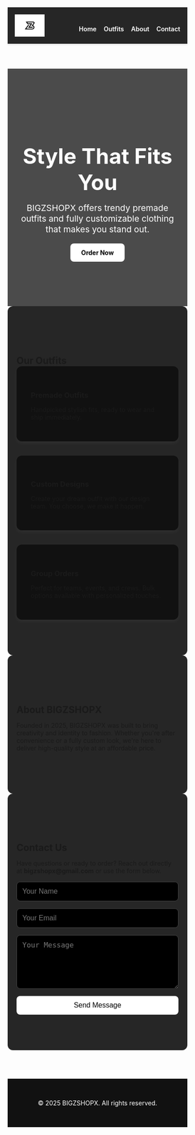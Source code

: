
<html lang="en">
<head>
  <meta charset="UTF-8" />
  <meta name="viewport" content="width=device-width, initial-scale=1.0" />
  <title>BIGZSHOPX - Custom & Premade Outfits</title>
  <link href="https://fonts.googleapis.com/css2?family=Inter:wght@400;600;800&display=swap" rel="stylesheet">
  <style>
    * {
      box-sizing: border-box;
      margin: 0;
      padding: 0;
      scroll-behavior: smooth;
    }

    body {
      font-family: 'Inter', sans-serif;
      background: url('logo.jpeg') no-repeat center center fixed;
      background-size: cover;
      color: #fff;
      line-height: 1.6;
    }

    header {
      background-color: rgba(0, 0, 0, 0.85);
      color: white;
      padding: 1rem 0;
      position: sticky;
      top: 0;
      z-index: 999;
      box-shadow: 0 2px 4px rgba(0,0,0,0.1);
    }

    nav {
      display: flex;
      justify-content: space-between;
      align-items: center;
      max-width: 1200px;
      margin: auto;
      padding: 0 1rem;
    }

    nav img {
      height: 50px;
    }

    nav ul {
      list-style: none;
      display: flex;
      gap: 1rem;
    }

    nav a {
      color: white;
      text-decoration: none;
      font-weight: 600;
    }

    nav a:hover {
      color: #ddd;
    }

    .section {
      padding: 80px 20px;
      max-width: 1100px;
      margin: auto;
      background-color: rgba(0, 0, 0, 0.85);
      border-radius: 12px;
    }

    .hero {
      background: rgba(0, 0, 0, 0.7);
      color: white;
      text-align: center;
      padding: 100px 20px;
    }

    .hero h2 {
      font-size: 3rem;
      margin-bottom: 1rem;
    }

    .hero p {
      font-size: 1.2rem;
      max-width: 600px;
      margin: auto;
    }

    .btn {
      display: inline-block;
      margin-top: 20px;
      background: white;
      color: black;
      padding: 12px 24px;
      border-radius: 8px;
      text-decoration: none;
      font-weight: bold;
      transition: background 0.3s;
    }

    .btn:hover {
      background: #e2e6ea;
    }

    .grid {
      display: grid;
      gap: 2rem;
      grid-template-columns: repeat(auto-fit, minmax(280px, 1fr));
    }

    .card {
      background: #111;
      padding: 2rem;
      border-radius: 12px;
      box-shadow: 0 4px 10px rgba(255,255,255,0.05);
      transition: transform 0.2s;
    }

    .card:hover {
      transform: translateY(-5px);
    }

    form {
      display: flex;
      flex-direction: column;
      gap: 1rem;
      margin-top: 1rem;
    }

    input, textarea {
      padding: 0.75rem;
      font-size: 1rem;
      border: 1px solid #444;
      background-color: #000;
      color: #fff;
      border-radius: 8px;
    }

    button {
      background-color: white;
      color: black;
      padding: 0.75rem;
      border: none;
      border-radius: 8px;
      font-size: 1rem;
      cursor: pointer;
    }

    footer {
      background: #111;
      color: #fff;
      text-align: center;
      padding: 2rem 1rem;
      margin-top: 4rem;
    }
  </style>
</head>
<body>
  <header>
    <nav>
      <img src="logo.jpeg" alt="BIGZSHOPX Logo">
      <ul>
        <li><a href="#home">Home</a></li>
        <li><a href="#services">Outfits</a></li>
        <li><a href="#about">About</a></li>
        <li><a href="#contact">Contact</a></li>
      </ul>
    </nav>
  </header>

  <section id="home" class="hero">
    <h2>Style That Fits You</h2>
    <p>BIGZSHOPX offers trendy premade outfits and fully customizable clothing that makes you stand out.</p>
    <a href="#contact" class="btn">Order Now</a>
  </section>

  <section id="services" class="section">
    <h2>Our Outfits</h2>
    <div class="grid">
      <div class="card">
        <h3>Premade Outfits</h3>
        <p>Handpicked stylish fits, ready to wear and ship immediately.</p>
      </div>
      <div class="card">
        <h3>Custom Designs</h3>
        <p>Create your dream outfit with our design team. You choose, we make it happen.</p>
      </div>
      <div class="card">
        <h3>Group Orders</h3>
        <p>Perfect for teams, events, and crews. Bulk options available with personalized touches.</p>
      </div>
    </div>
  </section>

  <section id="about" class="section">
    <h2>About BIGZSHOPX</h2>
    <p>Founded in 2025, BIGZSHOPX was built to bring creativity and identity to fashion. Whether you're after convenience or a fully custom look, we're here to deliver high-quality style at an affordable price.</p>
  </section>

  <section id="contact" class="section">
    <h2>Contact Us</h2>
    <p>Have questions or ready to order? Reach out directly at <strong>bigzshopx@gmail.com</strong> or use the form below.</p>
    <form>
      <input type="text" placeholder="Your Name" required />
      <input type="email" placeholder="Your Email" required />
      <textarea placeholder="Your Message" rows="5" required></textarea>
      <button type="submit">Send Message</button>
    </form>
  </section>

  <footer>
    <p>&copy; 2025 BIGZSHOPX. All rights reserved.</p>
  </footer>
</body>
</html>
